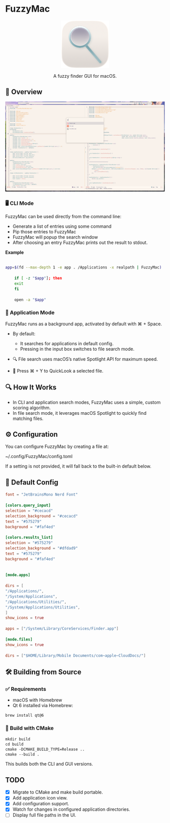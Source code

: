 # FuzzyMac

<p align="center">
<img src="./res/icons/icon-256x256.png" alt="FuzzyMac Icon" width="150">
</p>

<p align="center">
A fuzzy finder GUI for macOS.
</p>


## 📸 Overview

<p align="center">
<img src="./res/overview.png" alt="FuzzyMac Screenshot">
</p>


###  🖥️ CLI Mode

FuzzyMac can be used directly from the command line:

- Generate a list of entries using some command
- Pip those entries to FuzzyMac
- FuzzyMac will popup the search window
- After choosing an entry FuzzyMac prints out the result to stdout.

**Example**
```bash

app=$(fd --max-depth 1 -e app . /Applications -x realpath | FuzzyMac)

	if [ -z "$app"]; then
	exit
	fi

	open -a "$app"

```

### 🧭 Application Mode

FuzzyMac runs as a background app, activated by default with ⌘ + Space.

- By default:
    *	It searches for applications in default config.
    *	Pressing <Space> in the input box switches to file search mode.

- 🔍 File search uses macOS’s native Spotlight API for maximum speed.

- 📄 Press ⌘ + Y to QuickLook a selected file.


## 🔍 How It Works
-	In CLI and application search modes, FuzzyMac uses a simple, custom scoring algorithm.
-	In file search mode, it leverages macOS Spotlight to quickly find matching files.


## ⚙️ Configuration

You can configure FuzzyMac by creating a file at:

~/.config/FuzzyMac/config.toml

If a setting is not provided, it will fall back to the built-in default below.

## 🔧 Default Config

```toml
font = "JetBrainsMono Nerd Font"

[colors.query_input]
selection = "#cecacd"
selection_background = "#cecacd"
text = "#575279"
background = "#faf4ed"

[colors.results_list]
selection = "#575279"
selection_background = "#dfdad9"
text = "#575279"
background = "#faf4ed"


[mode.apps]

dirs = [
"/Applications/",
"/System/Applications",
"/Applications/Utilities/",
"/System/Applications/Utilities",
]
show_icons = true

apps = ["/System/Library/CoreServices/Finder.app"]

[mode.files]
show_icons = true

dirs = ["$HOME/Library/Mobile Documents/com~apple~CloudDocs/"]
```


## 🛠️ Building from Source

### ✅ Requirements
-	macOS with Homebrew
-	Qt 6 installed via Homebrew:
```
brew install qt@6
```

### 🔨 Build with CMake

```
mkdir build
cd build
cmake -DCMAKE_BUILD_TYPE=Release ..
cmake --build .
```

This builds both the CLI and GUI versions.


## TODO
- [x] Migrate to CMake and make build portable.
- [x] Add application icon view.
- [x] Add configuration support.
- [x] Watch for changes in configured application directories.
- [ ] Display full file paths in the UI.
